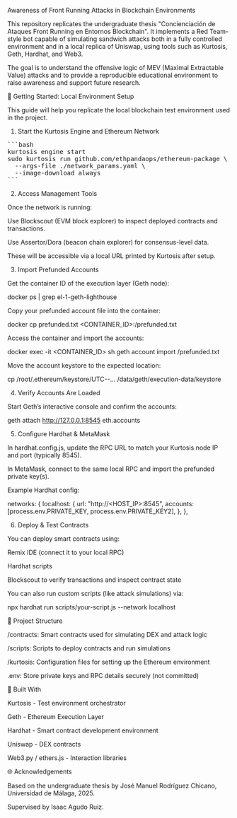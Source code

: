 Awareness of Front Running Attacks in Blockchain Environments

This repository replicates the undergraduate thesis "Concienciación de Ataques Front Running en Entornos Blockchain". It implements a Red Team-style bot capable of simulating sandwich attacks both in a fully controlled environment and in a local replica of Uniswap, using tools such as Kurtosis, Geth, Hardhat, and Web3.

The goal is to understand the offensive logic of MEV (Maximal Extractable Value) attacks and to provide a reproducible educational environment to raise awareness and support future research.

🚀 Getting Started: Local Environment Setup

This guide will help you replicate the local blockchain test environment used in the project.

1. Start the Kurtosis Engine and Ethereum Network

<pre>```bash  
kurtosis engine start
sudo kurtosis run github.com/ethpandaops/ethereum-package \
  --args-file ./network_params.yaml \
  --image-download always
```
</pre>

2. Access Management Tools

Once the network is running:

Use Blockscout (EVM block explorer) to inspect deployed contracts and transactions.

Use Assertor/Dora (beacon chain explorer) for consensus-level data.

These will be accessible via a local URL printed by Kurtosis after setup.

3. Import Prefunded Accounts

Get the container ID of the execution layer (Geth node):

docker ps | grep el-1-geth-lighthouse

Copy your prefunded account file into the container:

docker cp prefunded.txt <CONTAINER_ID>:/prefunded.txt

Access the container and import the accounts:

docker exec -it <CONTAINER_ID> sh
geth account import /prefunded.txt

Move the account keystore to the expected location:

cp /root/.ethereum/keystore/UTC--... /data/geth/execution-data/keystore

4. Verify Accounts Are Loaded

Start Geth’s interactive console and confirm the accounts:

geth attach http://127.0.0.1:8545
eth.accounts

5. Configure Hardhat & MetaMask

In hardhat.config.js, update the RPC URL to match your Kurtosis node IP and port (typically 8545).

In MetaMask, connect to the same local RPC and import the prefunded private key(s).

Example Hardhat config:

networks: {
  localhost: {
    url: "http://<HOST_IP>:8545",
    accounts: [process.env.PRIVATE_KEY, process.env.PRIVATE_KEY2],
  },
},

6. Deploy & Test Contracts

You can deploy smart contracts using:

Remix IDE (connect it to your local RPC)

Hardhat scripts

Blockscout to verify transactions and inspect contract state

You can also run custom scripts (like attack simulations) via:

npx hardhat run scripts/your-script.js --network localhost

📂 Project Structure

/contracts: Smart contracts used for simulating DEX and attack logic

/scripts: Scripts to deploy contracts and run simulations

/kurtosis: Configuration files for setting up the Ethereum environment

.env: Store private keys and RPC details securely (not committed)

🔧 Built With

Kurtosis - Test environment orchestrator

Geth - Ethereum Execution Layer

Hardhat - Smart contract development environment

Uniswap - DEX contracts

Web3.py / ethers.js - Interaction libraries



🌐 Acknowledgements

Based on the undergraduate thesis by José Manuel Rodríguez Chicano, Universidad de Málaga, 2025.

Supervised by Isaac Agudo Ruiz.
